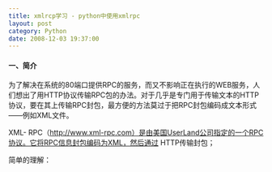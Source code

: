 ```yaml
---
title: xmlrcp学习 - python中使用xmlrpc
layout: post
category: Python
date: 2008-12-03 19:37:00
---
```


#### 一、简介

为了解决在系统的80端口提供RPC的服务，而又不影响正在执行的WEB服务，人们想出了用HTTP协议传输RPC包的办法。对于几乎是专门用于传输文本的HTTP协议，要在其上传输RPC封包，最方便的方法莫过于把RPC封包编码成文本形式——例如XML文件。

XML- RPC（http://www.xml-rpc.com）是由美国UserLand公司指定的一个RPC协议。它将RPC信息封包编码为XML，然后通过 HTTP传输封包；

简单的理解：

<div class="cnblogs_code"><!--

Code highlighting produced by Actipro CodeHighlighter (freeware)

http://www.CodeHighlighter.com/

--><span style="color: #000000;">将数据定义为xml格式，通过http协议进行远程传输。</span></div>

&nbsp;

#### 二、好处

1. 传输复杂的数据。

2. 通过程序语言的封装，实现远程对象的调用。

#### 三、Python中xmlrpc应用

服务端：

<div class="cnblogs_code"><!--

Code highlighting produced by Actipro CodeHighlighter (freeware)

http://www.CodeHighlighter.com/

--><span style="color: #0000ff;">import</span><span style="color: #000000;">&nbsp;SimpleXMLRPCServer

</span><span style="color: #0000ff;">class</span><span style="color: #000000;">&nbsp;MyObject:

&nbsp;&nbsp;&nbsp;&nbsp;</span><span style="color: #0000ff;">def</span><span style="color: #000000;">&nbsp;sayHello(self):

&nbsp;&nbsp;&nbsp;&nbsp;&nbsp;&nbsp;&nbsp;&nbsp;</span><span style="color: #0000ff;">return</span><span style="color: #000000;">&nbsp;</span><span style="color: #800000;">"</span><span style="color: #800000;">hello&nbsp;xmlprc</span><span style="color: #800000;">"</span><span style="color: #000000;">

obj&nbsp;</span><span style="color: #000000;">=</span><span style="color: #000000;">&nbsp;MyObject()

server&nbsp;</span><span style="color: #000000;">=</span><span style="color: #000000;">&nbsp;SimpleXMLRPCServer.SimpleXMLRPCServer((</span><span style="color: #800000;">"</span><span style="color: #800000;">localhost</span><span style="color: #800000;">"</span><span style="color: #000000;">,&nbsp;</span><span style="color: #000000;">80</span><span style="color: #000000;">))

server.register_instance(obj)

</span><span style="color: #0000ff;">print</span><span style="color: #000000;">&nbsp;</span><span style="color: #800000;">"</span><span style="color: #800000;">Listening&nbsp;on&nbsp;port&nbsp;80</span><span style="color: #800000;">"</span><span style="color: #000000;">

server.serve_forever()</span></div>

客户端：

<div class="cnblogs_code"><!--

Code highlighting produced by Actipro CodeHighlighter (freeware)

http://www.CodeHighlighter.com/

--><span style="color: #0000ff;">import</span><span style="color: #000000;">&nbsp;xmlrpclib

server&nbsp;</span><span style="color: #000000;">=</span><span style="color: #000000;">&nbsp;xmlrpclib.ServerProxy(</span><span style="color: #800000;">"</span><span style="color: #800000;">http://localhost:80</span><span style="color: #800000;">"</span><span style="color: #000000;">)

words&nbsp;</span><span style="color: #000000;">=</span><span style="color: #000000;">&nbsp;server.sayHello()

</span><span style="color: #0000ff;">print</span><span style="color: #000000;">&nbsp;</span><span style="color: #800000;">"</span><span style="color: #800000;">result:</span><span style="color: #800000;">"</span><span style="color: #000000;">&nbsp;</span><span style="color: #000000;">+</span><span style="color: #000000;">&nbsp;words</span></div>

&nbsp; 
